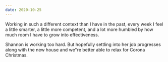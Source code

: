 ```yaml
---
date: 2020-10-25
---
```


Working in such a different context than I have in the past, every week I feel a little smarter, a little more competent, and a lot more humbled by how much room I have to grow into effectiveness.

Shannon is working too hard. But hopefully settling into her job progresses along with the new house and we"re better able to relax for Corona Christmas.
